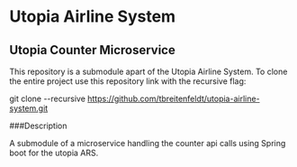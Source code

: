 # Utopia Airline System
## Utopia Counter Microservice

This repository is a submodule apart of the Utopia Airline System. To clone the entire project use this repository link with the recursive flag:

git clone --recursive https://github.com/tbreitenfeldt/utopia-airline-system.git

###Description

A submodule of a microservice handling the counter api calls using Spring boot for the utopia ARS.
